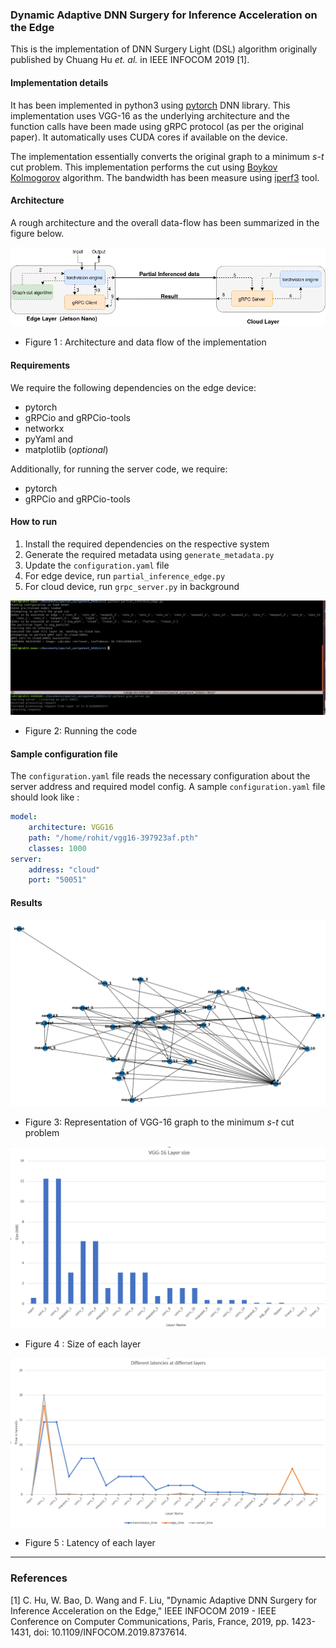 ### Dynamic Adaptive DNN Surgery for Inference Acceleration on the Edge

This is the implementation of DNN Surgery Light (DSL) algorithm originally published by Chuang Hu _et. al._ in  IEEE INFOCOM 2019 [1]. 

#### Implementation details

It has been implemented in python3 using [pytorch](pytorch.org) DNN library. This implementation uses VGG-16 as the underlying architecture and the function calls have been made using gRPC protocol (as per the original paper). It automatically uses CUDA cores if available on the device.

The implementation essentially converts the original graph to a minimum _s-t_ cut problem. This implementation performs the cut using [Boykov Kolmogorov](discovery.ucl.ac.uk/13383/1/13383.pdf) algorithm. The bandwidth has been measure using [iperf3](https://iperf.fr/) tool.

#### Architecture
A rough architecture and the overall data-flow has been summarized in the figure below.

![architecture](images/1.png)
* Figure 1 : Architecture and data flow of the implementation

#### Requirements
We require the following dependencies on the edge device:
* pytorch
* gRPCio and gRPCio-tools
* networkx
* pyYaml and
* matplotlib (_optional_)

Additionally, for running the server code, we require:
* pytorch
* gRPCio and gRPCio-tools

#### How to run
1. Install the  required dependencies on the respective system
2. Generate the required metadata using `generate_metadata.py` 
3. Update the `configuration.yaml` file 
4. For edge device, run `partial_inference_edge.py`
5. For cloud device, run `grpc_server.py` in background

![running](images/5.png)
* Figure 2: Running the code

#### Sample configuration file
The `configuration.yaml` file reads the necessary configuration about the server address and required model config. A sample `configuration.yaml` file should look like :

```YAML
model:
    architecture: VGG16
    path: "/home/rohit/vgg16-397923af.pth"
    classes: 1000
server:
    address: "cloud"
    port: "50051"

```

#### Results 

![minimum](images/4.png)
* Figure 3: Representation of VGG-16 graph to the minimum _s-t_ cut problem

![size](images/2.png)
* Figure 4 : Size of each layer

![time](images/3.PNG)
* Figure 5 : Latency of each layer
---
### References

[1] C. Hu, W. Bao, D. Wang and F. Liu, "Dynamic Adaptive DNN Surgery for Inference Acceleration on the Edge," IEEE INFOCOM 2019 - IEEE Conference on Computer Communications, Paris, France, 2019, pp. 1423-1431, doi: 10.1109/INFOCOM.2019.8737614.